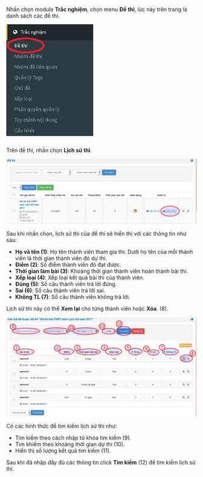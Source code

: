 Nhấn chọn module **Trắc nghiệm**, chọn menu **Đề thi**, lúc này trên trang là danh sách các đề thi.

![](../images/test/lich-su-thi-3.png) 

Trên đề thi, nhấn chọn **Lịch sử thi**.

![](../images/test/lich-su-thi-1.png) 

Sau khi nhấn chọn, lịch sử thi của đề thi sẽ hiển thị với các thông tin như sau:

- **Họ và tên (1)**: Họ tên thành viên tham gia thi. Dưới họ tên của mỗi thành viên là thời gian thành viên đó dự thi.
- **Điểm (2)**: Số điểm thành viên đó đạt được.
- **Thời gian làm bài (3)**: Khoảng thời gian thành viên hoàn thành bài thi.
- **Xếp loại (4)**: Xếp loại kết quả bài thi của thành viên.
- **Đúng (5)**: Số câu thành viên trả lời đúng.
- **Sai (6)**: Số câu thành viên trả lời sai.
- **Không TL (7)**: Số câu thành viên không trả lời.

Lịch sử thi này có thể **Xem lại** cho từng thành viên hoặc **Xóa**. (8).

![](../images/test/lich-su-thi-2.png)

Có các hình thức để tìm kiếm lịch sử thi như: 

- Tìm kiếm theo cách nhập từ khóa tìm kiếm (9).
- Tìm khiếm theo khoảng thời gian dự thi (10).
- Hiển thị số lượng kết quả tìm kiếm (11). 

Sau khi đã nhập đầy đủ các thông tin click **Tìm kiếm** (12) để tìm kiếm lịch sử thi. 
